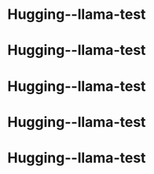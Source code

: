 # Hugging--llama-test
# Hugging--llama-test
# Hugging--llama-test
# Hugging--llama-test
# Hugging--llama-test

